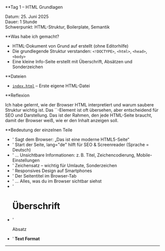**Tag 1 – HTML Grundlagen

Datum: 25. Juni 2025  
Dauer: 1 Stunde  
Schwerpunkt: HTML-Struktur, Boilerplate, Semantik

**Was habe ich gemacht?

- HTML-Dokument von Grund auf erstellt (ohne Editorhilfe)
- Die grundlegende Struktur verstanden: `<!DOCTYPE>`, `<html>`, `<head>`, `<body>`
- Eine kleine Info-Seite erstellt mit Überschrift, Absätzen und Sonderzeichen

**Dateien
- [`index.html`](./index.html) – Erste eigene HTML-Datei

**Reflexion
<p>
Ich habe gelernt, wie der Browser HTML interpretiert und warum saubere Struktur wichtig ist. Das `<head>`-Element ist oft übersehen, aber entscheidend für SEO und Darstellung.
Das ist der Rahmen, den jede HTML-Seite braucht, damit der Browser weiß, wie er den Inhalt anzeigen soll.

**Bedeutung der einzelnen Teile
- '<!DOCTYPE html>          Sagt dem Browser: „Das ist eine moderne HTML5-Seite“
- '<html lang="de">	        Start der Seite, lang="de" hilft für SEO & Screenreader (Sprache = Deutsch)
- '<head> ... </head>	    Unsichtbare Informationen: z. B. Titel, Zeichencodierung, Mobile-Einstellungen
- '<meta charset="UTF-8">	Zeichensatz – wichtig für Umlaute, Sonderzeichen
- '<meta name="viewport">	Responsives Design auf Smartphones
- '<title>...</title>	    Der Seitentitel im Browser-Tab
- '<body> ... </body>	    Alles, was du im Browser sichtbar siehst
- '<h1>                     Überschrift
- '<p>                      Absatz
- '<strong>                 Text Format
---